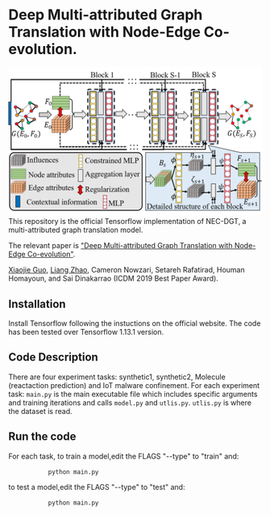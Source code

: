 # Deep Multi-attributed Graph Translation with Node-Edge Co-evolution.
![image_text](images/NEC-DGT.png)
This repository is the official Tensorflow implementation of NEC-DGT, a multi-attributed graph translation model.

The relevant paper is ["Deep Multi-attributed Graph Translation with Node-Edge Co-evolution"](http://mason.gmu.edu/~lzhao9/materials/papers/ICDM_2019_NEC_DGT-final.pdf).

[Xiaojie Guo](https://sites.google.com/view/xiaojie-guo-personal-site), [Liang Zhao](http://mason.gmu.edu/~lzhao9/), Cameron Nowzari, Setareh Rafatirad, Houman Homayoun, and Sai Dinakarrao (ICDM 2019 Best Paper Award).

## Installation
Install Tensorflow following the instuctions on the official website. The code has been tested over Tensorflow 1.13.1 version.


## Code Description

There are four experiment tasks: synthetic1, synthetic2, Molecule (reactaction prediction) and IoT malware confinement.
For each experiment task: `main.py` is the main executable file which includes specific arguments and training iterations and calls `model.py` and `utlis.py`. `utlis.py` is where the dataset is read.


## Run the code
For each task, to train a model,edit the FLAGS "--type" to "train" and:

               python main.py
               
               
to test a model,edit the FLAGS "--type" to "test" and:

               python main.py             

